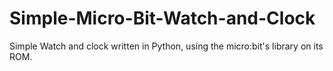 # Simple-Micro-Bit-Watch-and-Clock
Simple Watch and clock written in Python, using the micro:bit's library on its ROM.
